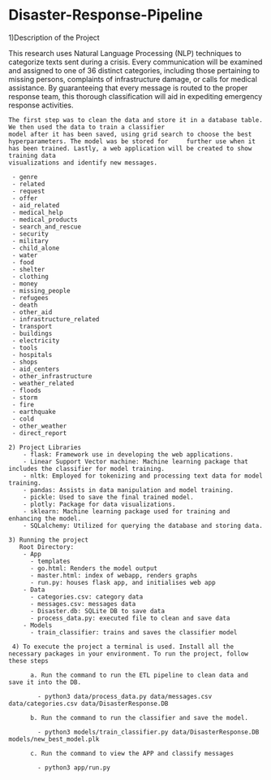 # Disaster-Response-Pipeline

   1)Description of the Project
   
   This research uses Natural Language Processing (NLP) techniques to categorize texts sent during a crisis. Every communication will be examined and assigned to one of 36 distinct categories, including those pertaining to missing persons, complaints of infrastructure damage, or calls for medical assistance. By guaranteeing that every message is routed to the proper response team, this thorough classification will aid in expediting emergency response activities.

    The first step was to clean the data and store it in a database table. We then used the data to train a classifier 
    model after it has been saved, using grid search to choose the best hyperparameters. The model was be stored for     further use when it has been trained. Lastly, a web application will be created to show training data       
    visualizations and identify new messages.

     - genre
     - related
     - request
     - offer
     - aid_related
     - medical_help
     - medical_products
     - search_and_rescue
     - security
     - military
     - child_alone
     - water
     - food
     - shelter
     - clothing
     - money
     - missing_people
     - refugees
     - death
     - other_aid
     - infrastructure_related
     - transport
     - buildings
     - electricity
     - tools
     - hospitals
     - shops
     - aid_centers
     - other_infrastructure
     - weather_related
     - floods
     - storm
     - fire
     - earthquake
     - cold
     - other_weather
     - direct_report

    2) Project Libraries
        - flask: Framework use in developing the web applications.
        - Linear Support Vector machine: Machine learning package that includes the classifier for model training.
        - nltk: Employed for tokenizing and processing text data for model training.
        - pandas: Assists in data manipulation and model training.
        - pickle: Used to save the final trained model.
        - plotly: Package for data visualizations.
        - sklearn: Machine learning package used for training and enhancing the model.
        - SQLalchemy: Utilized for querying the database and storing data.
      
    3) Running the project
       Root Directory:
        - App
          - templates
          - go.html: Renders the model output
          - master.html: index of webapp, renders graphs
          - run.py: houses flask app, and initialises web app
        - Data
          - categories.csv: category data
          - messages.csv: messages data
          - Disaster.db: SQLite DB to save data
          - process_data.py: executed file to clean and save data
        - Models
          - train_classifier: trains and saves the classifier model
         
     4) To execute the project a terminal is used. Install all the necessary packages in your environment. To run the project, follow these steps
        
          a. Run the command to run the ETL pipeline to clean data and save it into the DB.
        
            - python3 data/process_data.py data/messages.csv data/categories.csv data/DisasterResponse.DB
        
          b. Run the command to run the classifier and save the model.
        
            - python3 models/train_classifier.py data/DisasterResponse.DB models/new_best_model.plk
    
          c. Run the command to view the APP and classify messages
    
            - python3 app/run.py 
